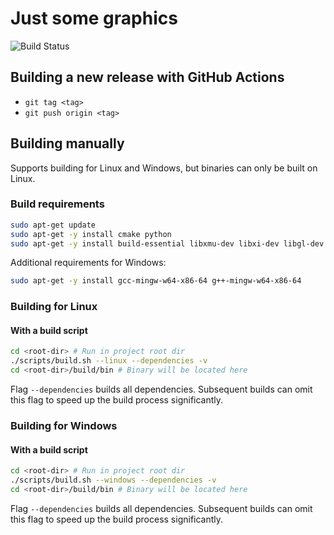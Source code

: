 # Just some graphics

![Build Status](https://github.com/Saggre/just-some-graphics/workflows/Build%20release/badge.svg?style=flat-square)

## Building a new release with GitHub Actions

- `git tag <tag>`
- `git push origin <tag>`

## Building manually

Supports building for Linux and Windows, but binaries can only be built on Linux.

### Build requirements

```bash
sudo apt-get update
sudo apt-get -y install cmake python
sudo apt-get -y install build-essential libxmu-dev libxi-dev libgl-dev libglu1-mesa-dev libsdl2-image-dev
```

Additional requirements for Windows:

```bash
sudo apt-get -y install gcc-mingw-w64-x86-64 g++-mingw-w64-x86-64
```

### Building for Linux

#### With a build script

```bash
cd <root-dir> # Run in project root dir
./scripts/build.sh --linux --dependencies -v
cd <root-dir>/build/bin # Binary will be located here
```

Flag `--dependencies` builds all dependencies. Subsequent builds can omit this flag to speed up the build process
significantly.

### Building for Windows

#### With a build script

```bash
cd <root-dir> # Run in project root dir
./scripts/build.sh --windows --dependencies -v
cd <root-dir>/build/bin # Binary will be located here
```

Flag `--dependencies` builds all dependencies. Subsequent builds can omit this flag to speed up the build process
significantly.

